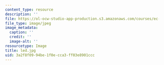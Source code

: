 ```yaml
---
content_type: resource
description: ''
file: https://ol-ocw-studio-app-production.s3.amazonaws.com/courses/ec-710-d-lab-medical-technologies-for-the-developing-world-spring-2010/3a2f8f0994be1f0ecca3ff03e8901ccc_led.jpg
file_type: image/jpeg
image_metadata:
  caption: ''
  credit: ''
  image-alt: ''
resourcetype: Image
title: led.jpg
uid: 3a2f8f09-94be-1f0e-cca3-ff03e8901ccc
---
```

